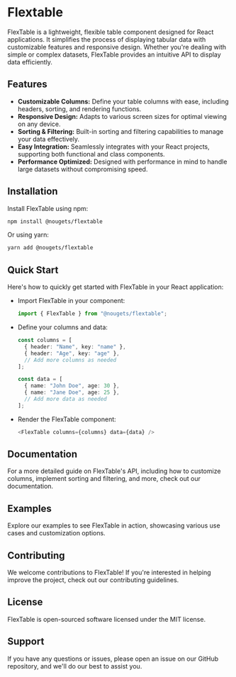 # Flextable

FlexTable is a lightweight, flexible table component designed for React applications. It simplifies the process of displaying tabular data with customizable features and responsive design. Whether you're dealing with simple or complex datasets, FlexTable provides an intuitive API to display data efficiently.

## Features

- **Customizable Columns:** Define your table columns with ease, including headers, sorting, and rendering functions.
- **Responsive Design:** Adapts to various screen sizes for optimal viewing on any device.
- **Sorting & Filtering:** Built-in sorting and filtering capabilities to manage your data effectively.
- **Easy Integration:** Seamlessly integrates with your React projects, supporting both functional and class components.
- **Performance Optimized:** Designed with performance in mind to handle large datasets without compromising speed.

## Installation

Install FlexTable using npm:

```bash
npm install @nougets/flextable
```

Or using yarn:

```bash
yarn add @nougets/flextable
```

## Quick Start

Here's how to quickly get started with FlexTable in your React application:

- Import FlexTable in your component:

  ```typescript
  import { FlexTable } from "@nougets/flextable";
  ```

- Define your columns and data:

  ```typescript
  const columns = [
    { header: "Name", key: "name" },
    { header: "Age", key: "age" },
    // Add more columns as needed
  ];

  const data = [
    { name: "John Doe", age: 30 },
    { name: "Jane Doe", age: 25 },
    // Add more data as needed
  ];
  ```

- Render the FlexTable component:

  ```typescript
  <FlexTable columns={columns} data={data} />
  ```

## Documentation

For a more detailed guide on FlexTable's API, including how to customize columns, implement sorting and filtering, and more, check out our documentation.

## Examples

Explore our examples to see FlexTable in action, showcasing various use cases and customization options.

## Contributing

We welcome contributions to FlexTable! If you're interested in helping improve the project, check out our contributing guidelines.

## License

FlexTable is open-sourced software licensed under the MIT license.

## Support

If you have any questions or issues, please open an issue on our GitHub repository, and we'll do our best to assist you.
